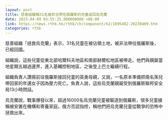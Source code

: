 ```yaml
---
layout: post
title: 慈善組織稱31名被非法帶往俄羅斯的兒童返回烏克蘭
date: 2023-04-09 03:55:25.000000000 +08:00
link: https://news.rthk.hk/rthk/ch/component/k2/1695482-20230409.htm
categories: rthk
---
```


慈善組織「拯救烏克蘭」表示，31名兒童在被佔領土地，被非法帶往俄羅斯後，已經回國。

組織說，這些兒童從東北部哈爾科夫地區和南部赫爾松地區被帶走。他們與親屬當地星期五越過邊界，進入基輔控制地區，之後登上巴士繼續行程。

組織負責人讚揚前往俄羅斯接回兒童的英勇母親，又說，一名原本準備把兩名孫兒帶回家的年邁女子因為壓力死亡。負責人說，這些烏克蘭親屬受到俄羅斯聯邦安全局13小時問話。

烏克蘭說，戰事爆發以來，超過16000名烏克蘭兒童被驅逐到俄羅斯，很多兒童據稱被安置在機構和寄養家庭。俄方否認指控，稱他們把烏克蘭兒童從戰爭的恐怖中拯救出來。

